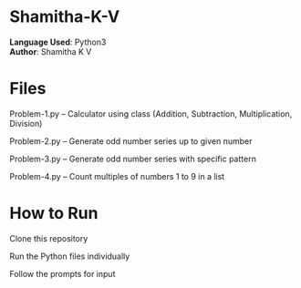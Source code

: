 # Shamitha-K-V

**Language Used**: Python3  
**Author**: Shamitha K V  

# Files

Problem-1.py – Calculator using class (Addition, Subtraction, Multiplication, Division)

Problem-2.py – Generate odd number series up to given number

Problem-3.py – Generate odd number series with specific pattern

Problem-4.py – Count multiples of numbers 1 to 9 in a list

# How to Run

Clone this repository

Run the Python files individually 

Follow the prompts for input
